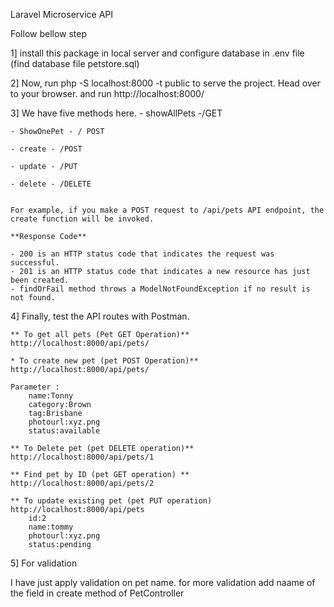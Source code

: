 Laravel Microservice API

Follow bellow step

1] install this package in local server and configure database in .env file (find database file petstore.sql)

2] Now, run php -S localhost:8000 -t public to serve the project. Head over to your browser. and run http://localhost:8000/

3] We have five methods here.
	- showAllPets -/GET
	
	- ShowOnePet - / POST
	
	- create - /POST
	
	- update - /PUT
	
	- delete - /DELETE
	
	
	For example, if you make a POST request to /api/pets API endpoint, the create function will be invoked.
	
	**Response Code**
	
	- 200 is an HTTP status code that indicates the request was successful.
    - 201 is an HTTP status code that indicates a new resource has just been created.
    - findOrFail method throws a ModelNotFoundException if no result is not found.
4] Finally, test the API routes with Postman.

	** To get all pets (Pet GET Operation)**
	http://localhost:8000/api/pets/
	
	* To create new pet (pet POST Operation)**
	http://localhost:8000/api/pets/
	
	Parameter :
		name:Tonny
		category:Brown
		tag:Brisbane
		photourl:xyz.png
		status:available 
		
	** To Delete pet (pet DELETE operation)**
	http://localhost:8000/api/pets/1
	
	** Find pet by ID (pet GET operation) **
	http://localhost:8000/api/pets/2
	
	** To update existing pet (pet PUT operation)
	http://localhost:8000/api/pets
		id:2
		name:tommy
		photourl:xyz.png
		status:pending
		
5] For validation

I have just apply validation on pet name. 
for more validation add naame of the field in create method of PetController
	